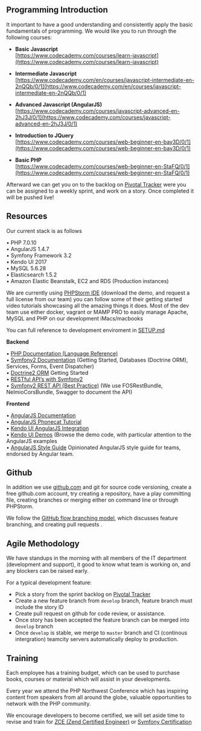 ## Programming Introduction

It important to have a good understanding and consistently apply the basic fundamentals of programming. We would like you to run through the following courses:

- **Basic Javascript**  
[https://www.codecademy.com/courses/learn-javascript](https://www.codecademy.com/courses/learn-javascript)

- **Intermediate Javascript**  
[https://www.codecademy.com/en/courses/javascript-intermediate-en-2nQQb/0/1](https://www.codecademy.com/en/courses/javascript-intermediate-en-2nQQb/0/1)

- **Advanced Javascript (AngularJS)**  
[https://www.codecademy.com/courses/javascript-advanced-en-2hJ3J/0/1](https://www.codecademy.com/courses/javascript-advanced-en-2hJ3J/0/1)

- **Introduction to JQuery**  
[https://www.codecademy.com/courses/web-beginner-en-bay3D/0/1](https://www.codecademy.com/courses/web-beginner-en-bay3D/0/1)

- **Basic PHP**  
[https://www.codecademy.com/courses/web-beginner-en-StaFQ/0/1](https://www.codecademy.com/courses/web-beginner-en-StaFQ/0/1)

Afterward we can get you on to the backlog on [Pivotal Tracker](https://www.pivotaltracker.com) were you can be assigned to a weekly sprint, and work on a story. Once completed it will be pushed live!

## Resources

Our current stack is as follows

• PHP 7.0.10  
• AngularJS 1.4.7  
• Symfony Framework 3.2  
• Kendo UI 2017  
• MySQL 5.6.28  
• Elasticsearch 1.5.2  
• Amazon Elastic Beanstalk, EC2 and RDS (Production instances)  

We are currently using [PHPStorm IDE](https://www.jetbrains.com/phpstorm/) (download the demo, and request a full license from our team) you can follow some of their getting started video tutorials showcasing all the amazing things it does. Most of the dev team use either docker, vagrant or MAMP PRO to easily manage Apache, MySQL and PHP on our development iMacs/macbooks

You can full reference to development enviroment in [SETUP.md](SETUP.md)

**Backend**

• [PHP Documentation (Language Reference)](http://php.net/manual/en/)  
• [Symfony2 Documentation](https://symfony.com/doc/current/index.html) (Getting Started, Databases (Doctrine ORM), Services, Forms, Event Dispatcher)  
• [Doctrine2 ORM](http://docs.doctrine-project.org/projects/doctrine-orm/en/latest/tutorials/getting-started.html) Getting Started  
• [RESTful API’s with Symfony2](http://williamdurand.fr/2012/08/02/rest-apis-with-symfony2-the-right-way/)  
• [Symfony2 REST API (Best Practice)](http://welcometothebundle.com/symfony2-rest-api-the-best-2013-way) (We use FOSRestBundle, NelmioCorsBundle, Swagger to document the API)  

**Frontend**

• [AngularJS Documentation](https://docs.angularjs.org)  
• [AngularJS Phonecat Tutorial](https://docs.angularjs.org/tutorial)  
• [Kendo UI AngularJS Integration](http://docs.telerik.com/kendo-ui/AngularJS/introduction)  
• [Kendo UI Demos](http://demos.telerik.com/kendo-ui) (Browse the demo code, with particular attention to the AngularJS examples  
• [AngularJS Style Guide](https://github.com/johnpapa/angular-styleguide/blob/master/a1/README.md) Opinionated AngularJS style guide for teams, endorsed by Angular team.

## Github

In addition we use [github.com](https://github.com/warrantgroup) and git for source code versioning, create a free github.com account, try creating a repository, have a play committing file, creating branches or merging either on command line or through PHPStorm. 

We follow the [GitHub flow branching model](https://guides.github.com/introduction/flow), which discusses feature branching, and creating pull requests .

## Agile Methodology

We have standups in the morning with all members of the IT department (development and support), it good to know what team is working on, and any blockers can be raised early.

For a typical development feature:

- Pick a story from the sprint backlog on [Pivotal Tracker](https://www.pivotaltracker.com)
- Create a new feature branch from ``develop`` branch, feature branch must include the story ID
- Create pull request on github for code review, or assistance. 
- Once story has been accepted the feature branch can be merged into ``develop`` branch
- Once ``develop`` is stable, we merge to ``master`` branch and CI (continous intergration) teamcity servers automatically deploy to production.

## Training

Each employee has a training budget, which can be used to purchase books, courses or material which will assist in your developments.

Every year we attend the PHP Northwest Conference which has inspiring content from speakers from all around the globe, valuable opportunities to network with the PHP community.

We encourage developers to become certified, we will set aside time to revise and train for [ZCE (Zend Certified Engineer)](http://www.zend.com/en/services/certification) or [Symfony Certification](https://sensiolabs.com/en/symfony/certification.html)
